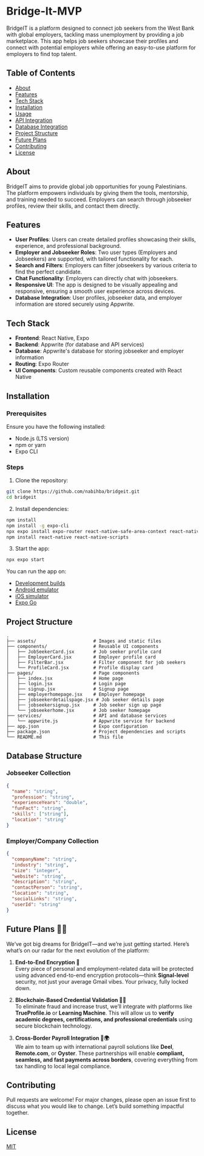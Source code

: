 # Bridge-It-MVP

BridgeIT is a platform designed to connect job seekers from the West Bank with global employers, tackling mass unemployment by providing a job marketplace. This app helps job seekers showcase their profiles and connect with potential employers while offering an easy-to-use platform for employers to find top talent.

## Table of Contents

- [About](#about)
- [Features](#features)
- [Tech Stack](#tech-stack)
- [Installation](#installation)
- [Usage](#usage)
- [API Integration](#api-integration)
- [Database Integration](#database-integration)
- [Project Structure](#project-structure)
- [Future Plans](#future-plans)
- [Contributing](#contributing)
- [License](#license)

## About

BridgeIT aims to provide global job opportunities for young Palestinians. The platform empowers individuals by giving them the tools, mentorship, and training needed to succeed. Employers can search through jobseeker profiles, review their skills, and contact them directly.

## Features

- **User Profiles**: Users can create detailed profiles showcasing their skills, experience, and professional background.
- **Employer and Jobseeker Roles**: Two user types (Employers and Jobseekers) are supported, with tailored functionality for each.
- **Search and Filters**: Employers can filter jobseekers by various criteria to find the perfect candidate.
- **Chat Functionality**: Employers can directly chat with jobseekers.
- **Responsive UI**: The app is designed to be visually appealing and responsive, ensuring a smooth user experience across devices.
- **Database Integration**: User profiles, jobseeker data, and employer information are stored securely using Appwrite.

## Tech Stack

- **Frontend**: React Native, Expo
- **Backend**: Appwrite (for database and API services)
- **Database**: Appwrite's database for storing jobseeker and employer information
- **Routing**: Expo Router
- **UI Components**: Custom reusable components created with React Native

## Installation

### Prerequisites

Ensure you have the following installed:

- Node.js (LTS version)
- npm or yarn
- Expo CLI

### Steps

1. Clone the repository:

```bash
git clone https://github.com/nabihba/bridgeit.git
cd bridgeit
```

2. Install dependencies:

```bash
npm install
npm install -g expo-cli
npx expo install expo-router react-native-safe-area-context react-native-screens expo-linking expo-constants expo-status-bar
npm install react-native react-native-scripts
```

3. Start the app:

```bash
npx expo start
```

You can run the app on:
- [Development builds](https://docs.expo.dev/develop/development-builds/introduction/)
- [Android emulator](https://docs.expo.dev/workflow/android-studio-emulator/)
- [iOS simulator](https://docs.expo.dev/workflow/ios-simulator/)
- [Expo Go](https://expo.dev/go)

## Project Structure

```
.
├── assets/                     # Images and static files
├── components/                 # Reusable UI components
│   ├── JobSeekerCard.jsx       # Job seeker profile card
│   ├── EmployerCard.jsx        # Employer profile card
│   ├── FilterBar.jsx           # Filter component for job seekers
│   └── ProfileCard.jsx         # Profile display card
├── pages/                      # Page components
│   ├── index.jsx               # Home page
│   ├── login.jsx               # Login page
│   ├── signup.jsx              # Signup page
│   ├── employerhomepage.jsx    # Employer homepage
│   ├── jobseekerdetailspage.jsx # Job seeker details page
│   ├── jobseekersignup.jsx     # Job seeker sign up page
│   └── jobseekerhome.jsx       # Job seeker homepage
├── services/                   # API and database services
│   └── appwrite.js             # Appwrite service for backend
├── app.json                    # Expo configuration
├── package.json                # Project dependencies and scripts
└── README.md                   # This file
```

## Database Structure

### Jobseeker Collection

```json
{
  "name": "string",
  "profession": "string",
  "experienceYears": "double",
  "funFact": "string",
  "skills": ["string"],
  "location": "string"
}
```

### Employer/Company Collection

```json
{
  "companyName": "string",
  "industry": "string",
  "size": "integer",
  "website": "string",
  "description": "string",
  "contactPerson": "string",
  "location": "string",
  "socialLinks": "string",
  "userId": "string"
}
```

## Future Plans 🔮🚀

We’ve got big dreams for BridgeIT—and we’re just getting started. Here’s what’s on our radar for the next evolution of the platform:

1. **End-to-End Encryption 🔐**  
   Every piece of personal and employment-related data will be protected using advanced end-to-end encryption protocols—think **Signal-level** security, not just your average Gmail vibes. Your privacy, fully locked down.

2. **Blockchain-Based Credential Validation 🧾✨**  
   To eliminate fraud and increase trust, we’ll integrate with platforms like **TrueProfile.io** or **Learning Machine**. This will allow us to **verify academic degrees, certifications, and professional credentials** using secure blockchain technology.

3. **Cross-Border Payroll Integration 💸🌍**  
   We aim to team up with international payroll solutions like **Deel**, **Remote.com**, or **Oyster**. These partnerships will enable **compliant, seamless, and fast payments across borders**, covering everything from tax handling to local legal compliance.

## Contributing

Pull requests are welcome! For major changes, please open an issue first to discuss what you would like to change. Let’s build something impactful together.

## License

[MIT](https://choosealicense.com/licenses/mit/)
